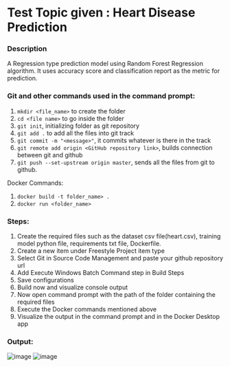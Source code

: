 # Test Topic given : Heart Disease Prediction

### Description
A Regression type prediction model using Random Forest Regression algorithm. It uses accuracy score and classification report as the metric for prediction.

### Git and other commands used in the command prompt:
1. `mkdir <file_name>` to create the folder
2. `cd <file name>` to go inside the folder
3. `git init`, initializing folder as git repository
5. `git add .` to add all the files into git track
6. `git commit -m "<message>"`, it commits whatever is there in the track
7. `git remote add origin <GitHub repository link>`, builds connection between git and github
8. `git push --set-upstream origin master`, sends all the files from git to github.
   
Docker Commands:
1. `docker build -t folder_name> .`
2. `docker run <folder_name>`

### Steps:
1. Create the required files such as the dataset csv file(heart.csv), training model python file, requirements txt file, Dockerfile.
2. Create a new item under Freestyle Project item type
3. Select Git in Source Code Management and paste your github repository url
4. Add Execute Windows Batch Command step in Build Steps
5. Save configurations
6. Build now and visualize console output
7. Now open command prompt with the path of the folder containing the required files
8. Execute the Docker commands mentioned above
9. Visualize the output in the command prompt and in the Docker Desktop app

### Output:
![image](https://github.com/user-attachments/assets/29d15664-3cd4-4943-9db2-5b7a66d85ae1)
![image](https://github.com/user-attachments/assets/8eaf26fa-7f7d-49ee-bc45-a1551eeac752)
